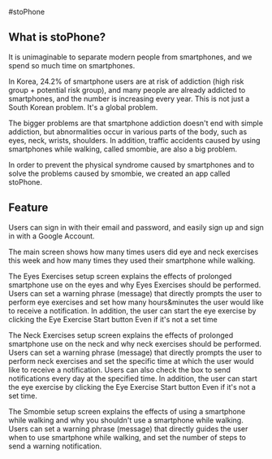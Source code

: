#stoPhone


## What is stoPhone?

It is unimaginable to separate modern people from smartphones, and we spend so much time on smartphones.

In Korea, 24.2% of smartphone users are at risk of addiction (high risk group + potential risk group), and many people are already addicted to smartphones, and the number is increasing every year. This is not just a South Korean problem. It's a global problem.

The bigger problems are that smartphone addiction doesn't end with simple addiction, but abnormalities occur in various parts of the body, such as eyes, neck, wrists, shoulders. In addition, traffic accidents caused by using smartphones while walking, called smombie, are also a big problem.

In order to prevent the physical syndrome caused by smartphones and to solve the problems caused by smombie, we created an app called stoPhone.

## Feature

Users can sign in with their email and password, and easily sign up and sign in with a Google Account.

The main screen shows how many times users did eye and neck exercises this week and how many times they used their smartphone while walking.

The Eyes Exercises setup screen explains the effects of prolonged smartphone use on the eyes and why Eyes Exercises should be performed. Users can set a warning phrase (message) that directly prompts the user to perform eye exercises and set how many hours&minutes the user would like to receive a notification. In addition, the user can start the eye exercise by clicking the Eye Exercise Start button Even if it's not a set time

The Neck Exercises setup screen explains the effects of prolonged smartphone use on the neck and why neck exercises should be performed. Users can set a warning phrase (message) that directly prompts the user to perform neck exercises and set the specific time at which the user would like to receive a notification. Users can also check the box to send notifications every day at the specified time. In addition, the user can start the eye exercise by clicking the Eye Exercise Start button Even if it's not a set time.

The Smombie setup screen explains the effects of using a smartphone while walking and why you shouldn't use a smartphone while walking. Users can set a warning phrase (message) that directly guides the user when to use smartphone while walking, and set the number of steps to send a warning notification.


